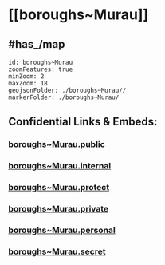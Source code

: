 # [[boroughs~Murau]] 


## #has_/map  



```leaflet
id: boroughs~Murau
zoomFeatures: true 
minZoom: 2 
maxZoom: 18
geojsonFolder: ./boroughs~Murau//
markerFolder: ./boroughs~Murau/
```



## Confidential Links & Embeds: 

### [boroughs~Murau.public](/_public/\Earth\Continent\Europe\Europe~Central\Austria\Austrias_States\Steiermark\counties~SM\Murau\cities~Murau\Murau-cityboroughs~Murau.public.md) 

### [boroughs~Murau.internal](/_internal/\Earth\Continent\Europe\Europe~Central\Austria\Austrias_States\Steiermark\counties~SM\Murau\cities~Murau\Murau-cityboroughs~Murau.internal.md) 

### [boroughs~Murau.protect](/_protect/\Earth\Continent\Europe\Europe~Central\Austria\Austrias_States\Steiermark\counties~SM\Murau\cities~Murau\Murau-cityboroughs~Murau.protect.md) 

### [boroughs~Murau.private](/_private/\Earth\Continent\Europe\Europe~Central\Austria\Austrias_States\Steiermark\counties~SM\Murau\cities~Murau\Murau-cityboroughs~Murau.private.md) 

### [boroughs~Murau.personal](/_personal/\Earth\Continent\Europe\Europe~Central\Austria\Austrias_States\Steiermark\counties~SM\Murau\cities~Murau\Murau-cityboroughs~Murau.personal.md) 

### [boroughs~Murau.secret](/_secret/\Earth\Continent\Europe\Europe~Central\Austria\Austrias_States\Steiermark\counties~SM\Murau\cities~Murau\Murau-cityboroughs~Murau.secret.md)

